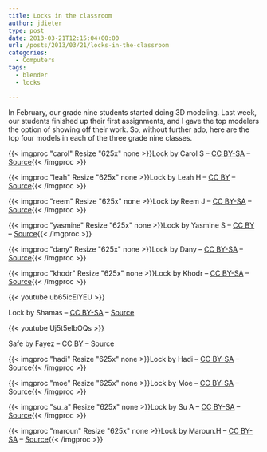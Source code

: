 ```yaml
---
title: Locks in the classroom
author: jdieter
type: post
date: 2013-03-21T12:15:04+00:00
url: /posts/2013/03/21/locks-in-the-classroom
categories:
  - Computers
tags:
  - blender
  - locks

---
```

In February, our grade nine students started doing 3D modeling. Last week, our students finished up their first assignments, and I gave the top modelers the option of showing off their work. So, without further ado, here are the top four models in each of the three grade nine classes.

{{< imgproc "carol" Resize "625x" none >}}Lock by Carol S &#8211; <a href="http://creativecommons.org/licenses/by-sa/4.0/">CC BY-SA</a> &#8211; <a href="http://lesloueizeh.com/jdieter/3D/2012-2013/1/carol.blend">Source</a>{{< /imgproc >}}

{{< imgproc "leah" Resize "625x" none >}}Lock by Leah H &#8211; <a href="http://creativecommons.org/licenses/by/4.0/">CC BY</a> &#8211; <a href="http://lesloueizeh.com/jdieter/3D/2012-2013/1/leah.blend">Source</a>{{< /imgproc >}}

{{< imgproc "reem" Resize "625x" none >}}Lock by Reem J &#8211; <a href="http://creativecommons.org/licenses/by-sa/4.0/">CC BY-SA</a> &#8211; <a href="http://lesloueizeh.com/jdieter/3D/2012-2013/1/reem.blend">Source</a>{{< /imgproc >}}

{{< imgproc "yasmine" Resize "625x" none >}}Lock by Yasmine S &#8211; <a href="http://creativecommons.org/licenses/by/4.0/">CC BY</a> &#8211; <a href="http://lesloueizeh.com/jdieter/3D/2012-2013/1/yasmine.blend">Source</a>{{< /imgproc >}}

{{< imgproc "dany" Resize "625x" none >}}Lock by Dany &#8211; <a href="http://creativecommons.org/licenses/by-sa/4.0/">CC BY-SA</a> &#8211; <a href="http://lesloueizeh.com/jdieter/3D/2012-2013/1/dany.blend">Source</a>{{< /imgproc >}}

{{< imgproc "khodr" Resize "625x" none >}}Lock by Khodr &#8211; <a href="http://creativecommons.org/licenses/by-sa/4.0/">CC BY-SA</a> &#8211; <a href="http://lesloueizeh.com/jdieter/3D/2012-2013/1/khodr.blend">Source</a>{{< /imgproc >}}

{{< youtube ub65icEIYEU >}}
  
Lock by Shamas &#8211; [CC BY-SA][2] &#8211; [Source][15]

{{< youtube Uj5t5eIbOQs >}}

Safe by Fayez &#8211; [CC BY][5] &#8211; [Source][16]

{{< imgproc "hadi" Resize "625x" none >}}Lock by Hadi &#8211; <a href="http://creativecommons.org/licenses/by-sa/4.0/">CC BY-SA</a> &#8211; <a href="http://lesloueizeh.com/jdieter/3D/2012-2013/1/hadi.blend">Source</a>{{< /imgproc >}}

{{< imgproc "moe" Resize "625x" none >}}Lock by Moe &#8211; <a href="http://creativecommons.org/licenses/by-sa/4.0/">CC BY-SA</a> &#8211; <a href="http://lesloueizeh.com/jdieter/3D/2012-2013/1/moe.blend">Source</a>{{< /imgproc >}}

{{< imgproc "su_a" Resize "625x" none >}}Lock by Su A &#8211; <a href="http://creativecommons.org/licenses/by-sa/4.0/">CC BY-SA</a> &#8211; <a href="http://lesloueizeh.com/jdieter/3D/2012-2013/1/su_a.blend">Source</a>{{< /imgproc >}}

{{< imgproc "maroun" Resize "625x" none >}}Lock by Maroun.H &#8211; <a href="http://creativecommons.org/licenses/by-sa/4.0/">CC BY-SA</a> &#8211; <a href="http://lesloueizeh.com/jdieter/3D/2012-2013/1/maroun.blend">Source</a>{{< /imgproc >}}

 [2]: http://creativecommons.org/licenses/by-sa/3.0/
 [5]: http://creativecommons.org/licenses/by/3.0/ 
 [15]: http://lesloueizeh.com/jdieter/3D/2012-2013/1/shamas.blend
 [16]: http://lesloueizeh.com/jdieter/3D/2012-2013/1/fayez.blend
